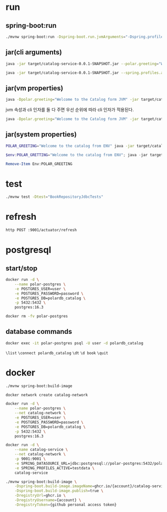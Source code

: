 # run

## spring-boot:run

```bash
./mvnw spring-boot:run -Dspring-boot.run.jvmArguments="-Dspring.profiles.active=testdata"
```

## jar(cli arguments)

```bash
java -jar target/catalog-service-0.0.1-SNAPSHOT.jar --polar.greeting="Welcome to the catalog from CLI"
```
```bash
java -jar target/catalog-service-0.0.1-SNAPSHOT.jar --spring.profiles.active=prod
```

## jar(vm properties)

```bash
java -Dpolar.greeting="Welcome to the Catalog form JVM" -jar target/catalog-service-0.0.1-SNAPSHOT.jar
```

jvm 속성과 cli 인자를 둘 다 주면 우선 순위에 따라 cli 인자가 적용된다.

```bash
java -Dpolar.greeting="Welcome to the Catalog form JVM" -jar target/catalog-service-0.0.1-SNAPSHOT.jar --polar.greeting="Welcome to the catalog from CLI"
```

## jar(system properties)

```bash
POLAR_GREETING="Welcome to the catalog from ENV" java -jar target/catalog-service-0.0.1-SNAPSHOT.jar
```

```powershell
$env:POLAR_GRETTING="Welcome to the catalog from ENV"; java -jar target/catalog-service-0.0.1-SNAPSHOT.jar
```
```powershell
Remove-Item Env:POLAR_GREETING
```

# test

```bash
./mvnw test -Dtest="BookRepositoryJdbcTests"
```

# refresh

```bash
http POST :9001/actuator/refresh
```




# postgresql

## start/stop

```bash
docker run -d \
    --name polar-postgres \
    -e POSTGRES_USER=user \
    -e POSTGRES_PASSWORD=password \
    -e POSTGRES_DB=polardb_catalog \
    -p 5432:5432 \
    postgres:16.3
```

```bash
docker rm -fv polar-postgres
```

## database commands

```bash
docker exec -it polar-postgres psql -U user -d polardb_catalog
```

`\list`
`\connect polardb_catalog`
`\dt`
`\d book`
`\quit`

# docker

```bash
./mvnw spring-boot:build-image
```

```bash
docker network create catalog-network
```

```bash
docker run -d \
    --name polar-postgres \
    --net catalog-network \
    -e POSTGRES_USER=user \
    -e POSTGRES_PASSWORD=password \
    -e POSTGRES_DB=polardb_catalog \
    -p 5432:5432 \
    postgres:16.3
```

```bash
docker run -d \
    --name catalog-service \
    --net catalog-network \
    -p 9001:9001 \
    -e SPRING_DATASOURCE_URL=jdbc:postgresql://polar-postgres:5432/polardb_catalog \
    -e SPRING_PROFILES_ACTIVE=testdata \
    catalog-service
```

```bash
./mvnw spring-boot:build-image \
    -Dspring-boot.build-image.imageName=ghcr.io/{account}/catalog-service \
    -Dspring-boot.build-image.publish=true \
    -DregistryUrl=ghcr.io \
    -DregistryUsername={account} \
    -DregistryToken={github personal access token}
```
